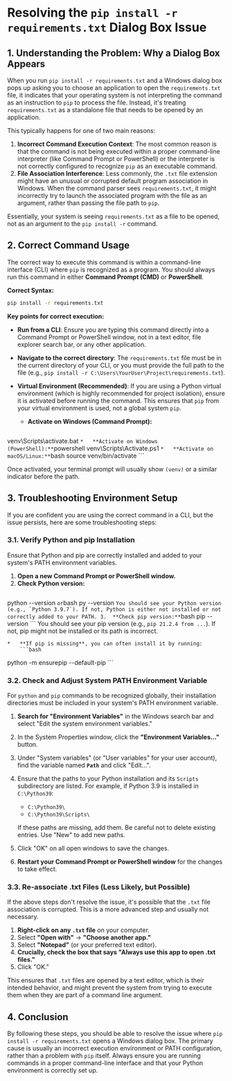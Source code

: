 # Resolving the `pip install -r requirements.txt` Dialog Box Issue

## 1. Understanding the Problem: Why a Dialog Box Appears

When you run `pip install -r requirements.txt` and a Windows dialog box pops up asking you to choose an application to open the `requirements.txt` file, it indicates that your operating system is not interpreting the command as an instruction to `pip` to process the file. Instead, it's treating `requirements.txt` as a standalone file that needs to be opened by an application.

This typically happens for one of two main reasons:

1.  **Incorrect Command Execution Context**: The most common reason is that the command is not being executed within a proper command-line interpreter (like Command Prompt or PowerShell) or the interpreter is not correctly configured to recognize `pip` as an executable command.
2.  **File Association Interference**: Less commonly, the `.txt` file extension might have an unusual or corrupted default program association in Windows. When the command parser sees `requirements.txt`, it might incorrectly try to launch the associated program with the file as an argument, rather than passing the file path to `pip`.

Essentially, your system is seeing `requirements.txt` as a file to be opened, not as an argument to the `pip install -r` command.

## 2. Correct Command Usage

The correct way to execute this command is within a command-line interface (CLI) where `pip` is recognized as a program. You should always run this command in either **Command Prompt (CMD)** or **PowerShell**.

**Correct Syntax:**

```bash
pip install -r requirements.txt
```

**Key points for correct execution:**

*   **Run from a CLI**: Ensure you are typing this command directly into a Command Prompt or PowerShell window, not in a text editor, file explorer search bar, or any other application.
*   **Navigate to the correct directory**: The `requirements.txt` file must be in the current directory of your CLI, or you must provide the full path to the file (e.g., `pip install -r C:\Users\YourUser\Project\requirements.txt`).
*   **Virtual Environment (Recommended)**: If you are using a Python virtual environment (which is highly recommended for project isolation), ensure it is activated before running the command. This ensures that `pip` from your virtual environment is used, not a global system `pip`.

    *   **Activate on Windows (Command Prompt):**
        ```cmd
venv\Scripts\activate.bat
        ```
    *   **Activate on Windows (PowerShell):**
        ```powershell
venv\Scripts\Activate.ps1
        ```
    *   **Activate on macOS/Linux:**
        ```bash
source venv/bin/activate
        ```

Once activated, your terminal prompt will usually show `(venv)` or a similar indicator before the path.



## 3. Troubleshooting Environment Setup

If you are confident you are using the correct command in a CLI, but the issue persists, here are some troubleshooting steps:

### 3.1. Verify Python and pip Installation

Ensure that Python and pip are correctly installed and added to your system's PATH environment variables.

1.  **Open a new Command Prompt or PowerShell window.**
2.  **Check Python version:**
    ```bash
python --version
    ```
    or
    ```bash
py --version
    ```
    You should see your Python version (e.g., `Python 3.9.7`). If not, Python is either not installed or not correctly added to your PATH.
3.  **Check pip version:**
    ```bash
pip --version
    ```
    You should see your pip version (e.g., `pip 21.2.4 from ...`). If not, pip might not be installed or its path is incorrect.

    *   **If pip is missing**, you can often install it by running:
        ```bash
python -m ensurepip --default-pip
        ```

### 3.2. Check and Adjust System PATH Environment Variable

For `python` and `pip` commands to be recognized globally, their installation directories must be included in your system's PATH environment variable.

1.  **Search for "Environment Variables"** in the Windows search bar and select "Edit the system environment variables."
2.  In the System Properties window, click the **"Environment Variables..."** button.
3.  Under "System variables" (or "User variables" for your user account), find the variable named **`Path`** and click "Edit...".
4.  Ensure that the paths to your Python installation and its `Scripts` subdirectory are listed. For example, if Python 3.9 is installed in `C:\Python39`:
    *   `C:\Python39\`
    *   `C:\Python39\Scripts\`

    If these paths are missing, add them. Be careful not to delete existing entries. Use "New" to add new paths.
5.  Click "OK" on all open windows to save the changes.
6.  **Restart your Command Prompt or PowerShell window** for the changes to take effect.

### 3.3. Re-associate .txt Files (Less Likely, but Possible)

If the above steps don't resolve the issue, it's possible that the `.txt` file association is corrupted. This is a more advanced step and usually not necessary.

1.  **Right-click on any `.txt` file** on your computer.
2.  Select **"Open with"** -> **"Choose another app."**
3.  Select **"Notepad"** (or your preferred text editor).
4.  **Crucially, check the box that says "Always use this app to open .txt files."**
5.  Click "OK."

This ensures that `.txt` files are opened by a text editor, which is their intended behavior, and might prevent the system from trying to execute them when they are part of a command line argument.

## 4. Conclusion

By following these steps, you should be able to resolve the issue where `pip install -r requirements.txt` opens a Windows dialog box. The primary cause is usually an incorrect execution environment or PATH configuration, rather than a problem with `pip` itself. Always ensure you are running commands in a proper command-line interface and that your Python environment is correctly set up.

